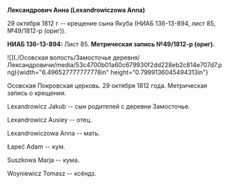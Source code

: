 **Лександрович Анна (Lexandrowiczowa Anna)**

29 октября 1812 г -- крещение сына Якуба (НИАБ 136-13-894, лист 85,
№49/1812-р (ориг)).

**НИАБ 136-13-894:** Лист 85. **Метрическая запись №49/1812-р (ориг).**

![](./Осовская волость/Замосточье деревня/Лександровичи/media/53c4700b01a60c679930f2dd228eb2c814e707d7.png){width="6.496527777777778in"
height="0.7999136045494313in"}

Осовская Покровская церковь. 29 октября 1812 года. Метрическая запись о
крещении.

Lexandrowicz Jakub -- сын родителей с деревни Замосточье.

Lexandrowicz Ausiey -- отец.

Lexandrowiczowa Anna -- мать.

Łapeć Adam -- кум.

Suszkowa Marja -- кума.

Woyniewicz Tomasz -- ксёндз.
